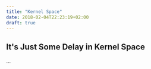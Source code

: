 ```yaml
---
title: "Kernel Space"
date: 2018-02-04T22:23:19+02:00
draft: true
---
```


It's Just Some Delay in Kernel Space
------------------------------------

...
